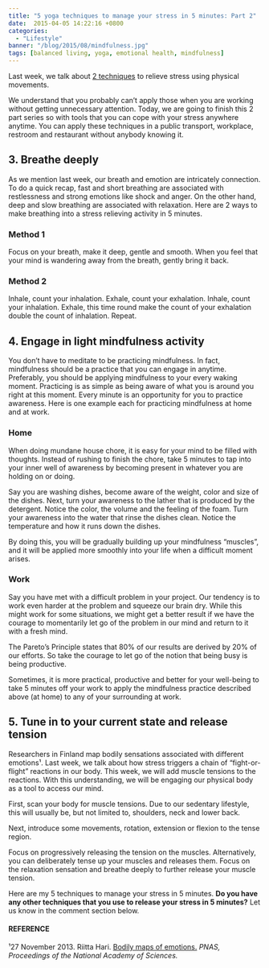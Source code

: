 ```yaml
---
title: "5 yoga techniques to manage your stress in 5 minutes: Part 2"
date:  2015-04-05 14:22:16 +0800
categories:
  - "Lifestyle"
banner: "/blog/2015/08/mindfulness.jpg"
tags: [balanced living, yoga, emotional health, mindfulness]
---
```

Last week, we talk about [2 techniques](/2015/03/25/manage-stress-in-5-mins/) to relieve stress using physical movements.

We understand that you probably can’t apply those when you are working without getting unnecessary attention. Today, we are going to finish this 2 part series so with tools that you can cope with your stress anywhere anytime. You can apply these techniques in a public transport, workplace, restroom and restaurant without anybody knowing it.

## 3. Breathe deeply
As we mention last week, our breath and emotion are intricately connection. To do a quick recap, fast and short breathing are associated with restlessness and strong emotions like shock and anger. On the other hand, deep and slow breathing are associated with relaxation. Here are 2 ways to make breathing into a stress relieving activity in 5 minutes.

### Method 1
Focus on your breath, make it deep, gentle and smooth. When you feel that your mind is wandering away from the breath, gently bring it back.

### Method 2
Inhale, count your inhalation. Exhale, count your exhalation. Inhale, count your inhalation. Exhale, this time round make the count of your exhalation double the count of inhalation. Repeat.

## 4. Engage in light mindfulness activity
You don’t have to meditate to be practicing mindfulness. In fact, mindfulness should be a practice that you can engage in anytime. Preferably, you should be applying mindfulness to your every waking moment. Practicing is as simple as being aware of what you is around you right at this moment. Every minute is an opportunity for you to practice awareness. Here is one example each for practicing mindfulness at home and at work.

### Home
When doing mundane house chore, it is easy for your mind to be filled with thoughts. Instead of rushing to finish the chore, take 5 minutes to tap into your inner well of awareness by becoming present in whatever you are holding on or doing.

Say you are washing dishes, become aware of the weight, color and size of the dishes. Next, turn your awareness to the lather that is produced by the detergent. Notice the color, the volume and the feeling of the foam. Turn your awareness into the water that rinse the dishes clean. Notice the temperature and how it runs down the dishes.

By doing this, you will be gradually building up your mindfulness “muscles”, and it will be applied more smoothly into your life when a difficult moment arises.

### Work
Say you have met with a difficult problem in your project. Our tendency is to work even harder at the problem and squeeze our brain dry. While this might work for some situations, we might get a better result if we have the courage to momentarily let go of the problem in our mind and return to it with a fresh mind.

The Pareto’s Principle states that 80% of our results are derived by 20% of our efforts. So take the courage to let go of the notion that being busy is being productive.

Sometimes, it is more practical, productive and better for your well-being to take 5 minutes off your work to apply the mindfulness practice described above (at home) to any of your surrounding at work.

## 5. Tune in to your current state and release tension
Researchers in Finland map bodily sensations associated with different emotions¹. Last week, we talk about how stress triggers a chain of “fight-or-flight” reactions in our body. This week, we will add muscle tensions to the reactions. With this understanding, we will be engaging our physical body as a tool to access our mind.

First, scan your body for muscle tensions. Due to our sedentary lifestyle, this will usually be, but not limited to, shoulders, neck and lower back.

Next, introduce some movements, rotation, extension or flexion to the tense region.

Focus on progressively releasing the tension on the muscles. Alternatively, you can deliberately tense up your muscles and releases them. Focus on the relaxation sensation and breathe deeply to further release your muscle tension.

Here are my 5 techniques to manage your stress in 5 minutes. **Do you have any other techniques that you use to release your stress in 5 minutes?** Let us know in the comment section below.

#### REFERENCE
¹27 November 2013. Riitta Hari.
[Bodily maps of emotions.](http://www.pnas.org/content/111/2/646.full) _PNAS, Proceedings of the National Academy of Sciences._
